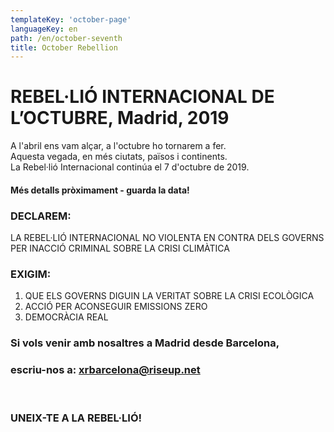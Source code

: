 ```yaml
---
templateKey: 'october-page'
languageKey: en
path: /en/october-seventh
title: October Rebellion
---
```

# REBEL·LIÓ INTERNACIONAL DE L’OCTUBRE, Madrid, 2019  
  
A l'abril ens vam alçar, a l'octubre ho tornarem a fer.  
Aquesta vegada, en més ciutats, països i continents.  
La Rebel·lió Internacional continúa el 7 d'octubre de 2019.

#### Més detalls pròximament - guarda la data! 
  
### DECLAREM:  
LA REBEL·LIÓ INTERNACIONAL NO VIOLENTA EN CONTRA DELS GOVERNS  
PER INACCIÓ CRIMINAL SOBRE LA CRISI CLIMÀTICA
  
### EXIGIM:
1) QUE ELS GOVERNS DIGUIN LA VERITAT SOBRE LA CRISI ECOLÒGICA
2) ACCIÓ PER ACONSEGUIR EMISSIONS ZERO
3) DEMOCRÀCIA REAL
  
### Si vols venir amb nosaltres a Madrid desde Barcelona, 
### escriu-nos a: [xrbarcelona@riseup.net](mailto:xrbarcelona@riseup.net)  
  
&nbsp;
  
### UNEIX-TE A LA REBEL·LIÓ!
